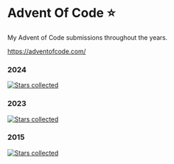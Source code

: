 # Advent Of Code ⭐

My Advent of Code submissions throughout the years.

https://adventofcode.com/


### 2024

[![Stars collected](https://shields.io/static/v1?label=stars%20collected&message=20&color=yellow)]()


### 2023

[![Stars collected](https://shields.io/static/v1?label=stars%20collected&message=40&color=yellow)]()

### 2015

[![Stars collected](https://shields.io/static/v1?label=stars%20collected&message=1&color=yellow)]()
